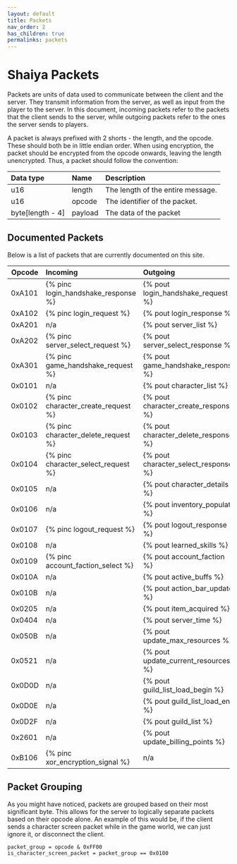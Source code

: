 ```yaml
---
layout: default
title: Packets
nav_order: 2
has_children: true
permalinks: packets
---
```


# Shaiya Packets

Packets are units of data used to communicate between the client and the server. They transmit information from the server, as well as input from the player to the server. In this document, incoming packets refer to the packets that the client sends to the server, while outgoing packets refer to the ones the server sends to players.

A packet is always prefixed with 2 shorts - the length, and the opcode. These should both be in little endian order. When using encryption, the packet should be encrypted from the opcode onwards, leaving the length unencrypted. Thus, a packet should follow the convention:

| Data type            | Name                 | Description                                        |
|:---------------------|:---------------------|:---------------------------------------------------|
| u16                  | length               | The length of the entire message.                  |
| u16                  | opcode               | The identifier of the packet.                      |
| byte[length - 4]     | payload              | The data of the packet                             |

## Documented Packets

Below is a list of packets that are currently documented on this site.

| Opcode    | Incoming                                      | Outgoing                                                                 |
------------|:----------------------------------------------|:-------------------------------------------------------------------------|
| 0xA101    | {% pinc login_handshake_response %}           | {% pout login_handshake_request %}                                       |
| 0xA102    | {% pinc login_request %}                      | {% pout login_response %}                                                |
| 0xA201    | n/a                                           | {% pout server_list %}                                                   |
| 0xA202    | {% pinc server_select_request %}              | {% pout server_select_response %}                                        |
| 0xA301    | {% pinc game_handshake_request %}             | {% pout game_handshake_response %}                                       |
| 0x0101    | n/a                                           | {% pout character_list %}                                                |
| 0x0102    | {% pinc character_create_request %}           | {% pout character_create_response %}                                     |
| 0x0103    | {% pinc character_delete_request %}           | {% pout character_delete_response %}                                     |
| 0x0104    | {% pinc character_select_request %}           | {% pout character_select_response %}                                     |
| 0x0105    | n/a                                           | {% pout character_details %}                                             |
| 0x0106    | n/a                                           | {% pout inventory_populate %}                                            |
| 0x0107    | {% pinc logout_request %}                     | {% pout logout_response %}                                               |
| 0x0108    | n/a                                           | {% pout learned_skills %}                                                |
| 0x0109    | {% pinc account_faction_select %}             | {% pout account_faction %}                                               |
| 0x010A    | n/a                                           | {% pout active_buffs %}                                                  |
| 0x010B    | n/a                                           | {% pout action_bar_update %}                                             |
| 0x0205    | n/a                                           | {% pout item_acquired %}                                                 |
| 0x0404    | n/a                                           | {% pout server_time %}                                                   |
| 0x050B    | n/a                                           | {% pout update_max_resources %}                                          |
| 0x0521    | n/a                                           | {% pout update_current_resources %}                                      |
| 0x0D0D    | n/a                                           | {% pout guild_list_load_begin %}                                         |
| 0x0D0E    | n/a                                           | {% pout guild_list_load_end %}                                           |
| 0x0D2F    | n/a                                           | {% pout guild_list %}                                                    |
| 0x2601    | n/a                                           | {% pout update_billing_points %}                                         |
| 0xB106    | {% pinc xor_encryption_signal %}              | n/a                                                                      |

## Packet Grouping

As you might have noticed, packets are grouped based on their most significant byte. This allows for the server to logically separate packets based on their opcode alone. An example of this would be, if the client sends a character screen packet while in the game world, we can just ignore it, or disconnect the client.

```
packet_group = opcode & 0xFF00
is_character_screen_packet = packet_group == 0x0100
```